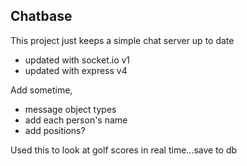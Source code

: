 ## Chatbase

This project just keeps a simple chat server up to date

- updated with socket.io v1
- updated with express v4

Add sometime,
- message object types
- add each person's name
- add positions?


Used this to look at golf scores in real time...save to db
